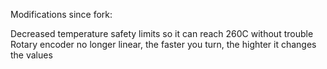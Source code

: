 Modifications since fork:

Decreased temperature safety limits so it can reach 260C without trouble
Rotary encoder no longer linear, the faster you turn, the highter it changes the values